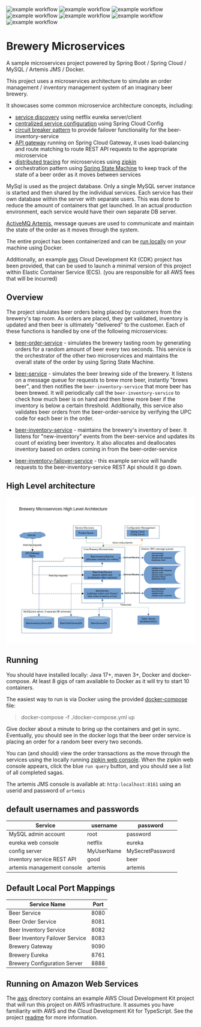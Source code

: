 ![example workflow](https://github.com/strohs/brewery-microservices/actions/workflows/beer-service.yml/badge.svg)
![example workflow](https://github.com/strohs/brewery-microservices/actions/workflows/beer-inventory-service.yml/badge.svg)
![example workflow](https://github.com/strohs/brewery-microservices/actions/workflows/beer-inventory-failover-service.yml/badge.svg)
![example workflow](https://github.com/strohs/brewery-microservices/actions/workflows/beer-order-service.yml/badge.svg)
![example workflow](https://github.com/strohs/brewery-microservices/actions/workflows/brewery-config-server.yml/badge.svg)
![example workflow](https://github.com/strohs/brewery-microservices/actions/workflows/brewery-eureka.yml/badge.svg)
![example workflow](https://github.com/strohs/brewery-microservices/actions/workflows/brewery-gateway.yml/badge.svg)

Brewery Microservices
======================================================================================================================
A sample microservices project powered by Spring Boot / Spring Cloud / MySQL / Artemis JMS / Docker.

This project uses a microservices architecture to simulate an order management / inventory management system of an 
imaginary beer brewery.

It showcases some common microservice architecture concepts, including:

- [service discovery](./brewery-eureka/README.md) using netflix eureka server/client
- [centralized service configuration](./brewery-config-server/README.md) using Spring Cloud Config
- [circuit breaker pattern](https://spring.io/projects/spring-cloud-circuitbreaker) to provide failover functionality for the beer-inventory-service
- [API gateway](./brewery-gateway/README.md) running on Spring Cloud Gateway, it uses load-balancing and route matching to route REST API requests to the appropriate microservice
- [distributed tracing](https://spring.io/projects/spring-cloud-sleuth) for microservices using [zipkin](https://zipkin.io/)
- orchestration pattern using [Spring State Machine](https://spring.io/projects/spring-statemachine) to keep track of the state of a beer order as it moves between services


MySql is used as the project database.  Only a single MySQL server instance is started and then shared by the individual
services. Each service has their own database within the server with separate users. This was done to reduce the 
amount of containers that get launched. In an actual production environment, each service would have their own separate DB server.  

[ActiveMQ Artemis](https://activemq.apache.org/components/artemis/), message queues are used to communicate and
maintain the state of the order as it moves through the system.


The entire project has been containerized and can be [run locally](#Running) on your machine using Docker.


Additionally, an example [aws](./aws/README.md) Cloud Development Kit (CDK) project has been provided, that can be used to launch a minimal 
version of this project within Elastic Container Service (ECS). (you are responsible for all AWS fees that will be incurred)


## Overview
The project simulates beer orders being placed by customers from the brewery's tap room. As orders are placed, they get
validated, inventory is updated and then beer is ultimately "delivered" to the customer. Each of these functions
is handled by one of the following microservices:

- [beer-order-service](./beer-order-service/README.md) - simulates the brewery tasting room by generating orders for a random amount
of beer every two seconds. This service is the orchestrator of the other two microservices and maintains the overall 
state of the order by using Spring State Machine.

- [beer-service](./beer-service/README.md) - simulates the beer brewing side of the brewery. It listens on
a message queue for requests to brew more beer, instantly "brews beer", and then notifies the
`beer-inventory-service` that more beer has been brewed. It will periodically call the `beer-inventory-service` to check
how much beer is on hand and then brew more beer if the inventory is below a certain threshold. 
Additionally, this service also validates beer orders from the beer-order-service by verifying the UPC code for each 
beer in the order.

- [beer-inventory-service](./beer-inventory-service/README.md) - maintains the brewery's inventory of beer. It listens
for "new-inventory" events from the beer-service and updates its count of existing beer inventory. It also allocates
and deallocates inventory based on orders coming in from the beer-order-service

- [beer-inventory-failover-service](./beer-inventory-failover-service/README.md) - this example service will handle
  requests to the beer-inventory-service REST Api should it go down.



## High Level architecture

![architecture](notes/architecture.jpg)


## Running
You should have installed locally: Java 17+, maven 3+, Docker and docker-compose.
At least 8 gigs of ram available to Docker as it will try to start 10 containers.


The easiest way to run is via Docker using the provided [docker-compose](./docker-compose.yml) file:
> docker-compose -f ./docker-compose.yml up


Give docker about a minute to bring up the containers and get in sync.  Eventually, you should see in the docker logs 
that the beer order service is placing an order for a random beer every two seconds.

You can (and should) view the order transactions as the move through the services using the locally running [zipkin web console](http://localhost:9411).
When the zipkin web console appears, click the blue `run query` button, and you should see a list of all completed sagas.

The artemis JMS console is available at: `http:localhost:8161` using an userid and password of `artemis`


## default usernames and passwords
| Service                    | username   | password         |
|----------------------------|------------|------------------|
| MySQL admin account        | root       | password         |
| eureka web console         | netflix    | eureka           |
| config server              | MyUserName | MySecretPassword |
| inventory service REST API | good       | beer             |
| artemis management console | artemis    | artemis          |



## Default Local Port Mappings
| Service Name                    | Port |
|---------------------------------|------|
| Beer Service                    | 8080 |
| Beer Order Service              | 8081 |
| Beer Inventory Service          | 8082 |
| Beer Inventory Failover Service | 8083 |
| Brewery Gateway                 | 9090 |
| Brewery Eureka                  | 8761 |
| Brewery Configuration Server    | 8888 |


## Running on Amazon Web Services
The [aws](./aws) directory contains an example AWS Cloud Development Kit project that will run this project on AWS 
infrastructure. It assumes you have familiarity with AWS and the Cloud Development Kit for TypeScript.
See the project [readme](./aws/README.md) for more information.